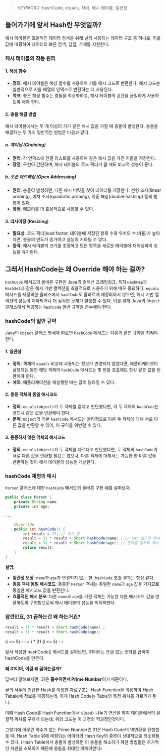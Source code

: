 > KEYWORD: hashCode, equals, 자바, 해시 테이블, 일관성

## 들어가기에 앞서 Hash란 무엇일까?


해시 테이블은 효율적인 데이터 검색을 위해 널리 사용되는 데이터 구조 중 하나로, 키를 값에 매핑하여 데이터의 빠른 검색, 삽입, 삭제를 지원한다.



### 해시 테이블의 작동 원리

#### 1. 해싱 함수

- **정의**: 해시 테이블은 해싱 함수를 사용하여 키를 해시 코드로 변환한다. 해시 코드는 일반적으로 키를 배열의 인덱스로 변환하는 데 사용된다.
- **목표**: 좋은 해싱 함수는 충돌을 최소화하고, 해시 테이블의 공간을 균일하게 사용하도록 해야 한다.

#### 2. 충돌 해결 방법

해시 테이블에서는 두 개 이상의 키가 같은 해시 값을 가질 때 충돌이 발생한다. 충돌을 해결하는 두 가지 일반적인 방법은 다음과 같다.

##### a. 체이닝 (Chaining)

- **원리**: 각 인덱스에 연결 리스트를 사용하여 같은 해시 값을 가진 키들을 저장한다.
- **장점**: 구현이 간단하며, 해시 테이블의 로드 팩터가 클 때도 비교적 성능이 좋다.

##### b. 오픈 어드레싱 (Open Addressing)

- **원리**: 충돌이 발생하면, 다른 해시 버킷을 찾아 데이터를 저장한다. 선형 조사(linear probing), 이차 조사(quadratic probing), 이중 해싱(double hashing) 등의 방법이 있다.
- **장점**: 메모리를 더 효율적으로 사용할 수 있다.

#### 3. 리사이징 (Resizing)

- **필요성**: 로드 팩터(load factor, 테이블에 저장된 항목 수와 위치의 수 비율)가 높아지면, 충돌의 빈도가 증가하고 성능이 저하될 수 있다.
- **동작**: 해시 테이블의 크기를 조정하고 모든 항목을 새로운 테이블에 재해싱하여 성능을 유지한다.


## 그래서 HashCode는 왜 Override 해야 하는 걸까?

`hashCode` 메서드의 올바른 구현은 Java의 컬렉션 프레임워크, 특히 `HashMap`과 `HashSet`과 같은 해시 기반 컬렉션을 효율적으로 사용하기 위해 매우 중요하다. `equals` 메서드를 재정의한 클래스에서 `hashCode`도 올바르게 재정의하지 않으면, 해시 기반 컬렉션의 성능이 저하되거나 더 심각한 문제가 발생할 수 있다. 이를 위해 Java의 `Object` 클래스에서 제공하는 `hashCode` 일반 규약을 준수해야 한다.

### hashCode의 일반 규약

Java의 `Object` 클래스 명세에 따르면 `hashCode` 메서드는 다음과 같은 규약을 지켜야 한다.

#### 1. 일관성

- **정의**: 객체의 `equals` 비교에 사용되는 정보가 변경되지 않았다면, 애플리케이션이 실행되는 동안 해당 객체의 `hashCode` 메서드는 몇 번을 호출해도 항상 같은 값을 반환해야 한다.
- **예외**: 애플리케이션을 재실행할 때는 값이 달라질 수 있다.

#### 2. 동등 객체의 동일 해시코드

- **정의**: `equals(object)`가 두 객체를 같다고 판단했다면, 이 두 객체의 `hashCode`는 반드시 같은 값을 반환해야 한다.
- **문제**: `Object`의 기본 `hashCode` 메서드는 물리적으로 다른 두 객체에 대해 서로 다른 값을 반환할 수 있어, 이 규약을 위반할 수 있다.

#### 3. 동등하지 않은 객체의 해시코드

- **정의**: `equals(object)`가 두 객체를 다르다고 판단했다면, 두 객체의 `hashCode`가 서로 다른 값을 반환할 필요는 없으나, 다른 객체에 대해서는 가능한 한 다른 값을 반환하는 것이 해시 테이블의 성능을 개선한다.

### hashCode 재정의 예시

`Person` 클래스에 대한 `hashCode` 메서드의 올바른 구현 예를 살펴보자.


```java
public class Person {
    private String name;
    private int age;

...

    @Override
    public int hashCode() {
        int result = 17; // 초기 값
        result = 31 * result + Short.hashCode(name) ; // int 필드의 해시 코드 계산
        result = 31 * result + Short.hashCode(age); // 문자열 필드의 해시 코드
        return result;
    }
}


```
**설명**:

- **일관성 보장**: `name`과 `age`가 변경되지 않는 한, `hashCode` 호출 결과는 항상 같다.
- **동등 객체 동일 해시코드**: 동등한 `Person` 객체는 동일한 `name`과 `age` 값을 가지므로 동일한 해시코드 값을 반환한다.
- **효율적인 해시 분포**: 다른 `name`과 `age`를 가진 객체는 가능한 다른 해시코드 값을 반환하도록 구현함으로써 해시 테이블의 성능을 최적화한다.


### 잠깐만요, 31 곱하는건 왜 하는거죠?

```java
result = 31 * result + Short.hashCode(name) ;
result = 31 * result + Short.hashCode(age);
```


 
(i << 5) - i = i * 31
(i << 5) - i


잎서 작성한 hashCode() 메서드를 살펴보면, 31이라는 뜬금 없는 숫자를 곱하여 hashCode를 만든다.

**왜 31이며, 이걸 왜 곱하는걸까?**

답부터 말해보자면, 31은 **홀수이면서 Prime Number**이기 때문이다.

글의 서두에 언급한 Hash를 이용한 자료구조는 Hash Function을 이용하여 Hash Tabale에 정보를 매핑하는데, 이때 Hash Code는 Table의 특정 위치를 가르키게 된다. 

이때 Hash Code를 Hash Function에서 `%(mod)` 나누기 연산을 하여 테이블에서의 실질적 위치를 구하게 되는데, 위의 코드는 이 과정의 역과정인것이다.

그렇기에 아무런 약수가 없는 Prime Number인 31은 Hash Code의 역변환을 진행했을 때, Hash Table 위에 매핑되는 데이터의 Hash Key의 중복이 상대적으로 최소화될 수 있다. (Hash Table에서 충돌이 발생하면 이 충돌을 해소하기 위한 방법들은 추가적인 자원을 소모하기 때문에 충돌을 최대한 피해야한다)
